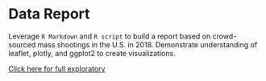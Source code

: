 # Data Report
Leverage `R Markdown` and `R script` to build a report based on crowd-sourced mass shootings in the U.S. in 2018. Demonstrate understanding of leaflet, plotly, and ggplot2 to create visualizations. 


[Click here for full exploratory](https://info-201a-sp20.github.io/a5-amicha23/)

